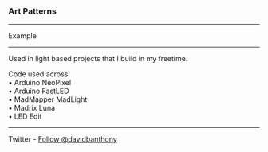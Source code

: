 <h3>Art Patterns</h3>

<hr>
Example
<hr>

<p>Used in light based projects that I build in my freetime.</p>
<p>Code used across:<br>
• Arduino NeoPixel<br>
• Arduino FastLED<br>
• MadMapper MadLight<br>
• Madrix Luna<br>
• LED Edit</p>
<hr>

<p>Twitter - <a href="https://twitter.com/davidbanthony" class="twitter-follow-button" data-show-count="false">Follow @davidbanthony</a><script async src="//platform.twitter.com/widgets.js" charset="utf-8"></script></p>
